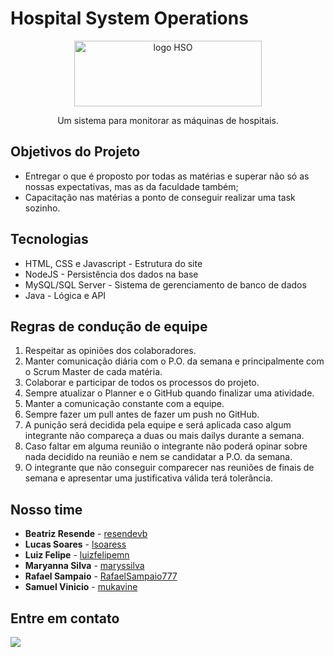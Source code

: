 # Hospital System Operations

<p align="center">
    <img 
      src="https://imgur.com/wnmRSxF.png"
      alt="logo HSO" 
      width="300" 
      height="105"
    />
</p>
<p align="center">Um sistema para monitorar as máquinas de hospitais.</p>


## Objetivos do Projeto
- Entregar o que é proposto por todas as matérias e superar não só as nossas expectativas, mas as da faculdade também;
- Capacitação nas matérias a ponto de conseguir realizar uma task sozinho.
 
## Tecnologias
- HTML, CSS e Javascript - Estrutura do site
- NodeJS - Persistência dos dados na base
- MySQL/SQL Server - Sistema de gerenciamento de banco de dados
- Java - Lógica e API

## Regras de condução de equipe
1.	Respeitar as opiniões dos colaboradores.
2.	Manter comunicação diária com o P.O. da semana e principalmente com o Scrum Master de cada matéria.
3.	Colaborar e participar de todos os processos do projeto.
4.	Sempre atualizar o Planner e o GitHub quando finalizar uma atividade.
5.	Manter a comunicação constante com a equipe.
6.	Sempre fazer um pull antes de fazer um push no GitHub.
7.	A punição será decidida pela equipe e será aplicada caso algum integrante não compareça a duas ou mais dailys durante a semana.
8.	Caso faltar em alguma reunião o integrante não poderá opinar sobre nada decidido na reunião e nem se candidatar a P.O. da semana.
9.	O integrante que não conseguir comparecer nas reuniões de finais de semana e apresentar uma justificativa válida terá tolerância.

## Nosso time
- **Beatriz Resende** - [resendevb](https://github.com/resendevb)
- **Lucas Soares** - [lsoaress](https://github.com/lsoaress)
- **Luiz Felipe** - [luizfelipemn](https://github.com/luizfelipemn)
- **Maryanna Silva** - [maryssilva](https://github.com/maryssilva)
- **Rafael Sampaio** - [RafaelSampaio777](https://github.com/RafaelSampaio777)
- **Samuel Vinicio** - [mukavine](https://github.com/mukavine)   

## Entre em contato
 <a href = "mailto:222-2adsc-grupo9@bandtec.com.br"><img src="https://img.shields.io/badge/-Gmail-%23333?style=for-the-badge&logo=gmail&logoColor=white" target="_blank"></a>
